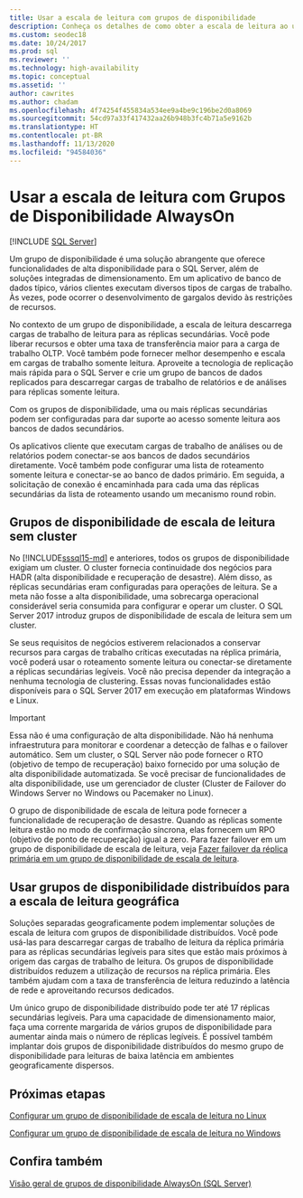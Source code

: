 ```yaml
---
title: Usar a escala de leitura com grupos de disponibilidade
description: Conheça os detalhes de como obter a escala de leitura ao usar grupos de disponibilidade Always On e como usar grupos de disponibilidade distribuídos para a escala de leitura geográfica.
ms.custom: seodec18
ms.date: 10/24/2017
ms.prod: sql
ms.reviewer: ''
ms.technology: high-availability
ms.topic: conceptual
ms.assetid: ''
author: cawrites
ms.author: chadam
ms.openlocfilehash: 4f74254f455834a534ee9a4be9c196be2d0a8069
ms.sourcegitcommit: 54cd97a33f417432aa26b948b3fc4b71a5e9162b
ms.translationtype: HT
ms.contentlocale: pt-BR
ms.lasthandoff: 11/13/2020
ms.locfileid: "94584036"
---
```

# <a name="use-read-scale-with-always-on-availability-groups"></a>Usar a escala de leitura com Grupos de Disponibilidade AlwaysOn
[!INCLUDE [SQL Server](../../../includes/applies-to-version/sqlserver.md)]

Um grupo de disponibilidade é uma solução abrangente que oferece funcionalidades de alta disponibilidade para o SQL Server, além de soluções integradas de dimensionamento. Em um aplicativo de banco de dados típico, vários clientes executam diversos tipos de cargas de trabalho. Às vezes, pode ocorrer o desenvolvimento de gargalos devido às restrições de recursos. 

No contexto de um grupo de disponibilidade, a escala de leitura descarrega cargas de trabalho de leitura para as réplicas secundárias. Você pode liberar recursos e obter uma taxa de transferência maior para a carga de trabalho OLTP. Você também pode fornecer melhor desempenho e escala em cargas de trabalho somente leitura. Aproveite a tecnologia de replicação mais rápida para o SQL Server e crie um grupo de bancos de dados replicados para descarregar cargas de trabalho de relatórios e de análises para réplicas somente leitura.

Com os grupos de disponibilidade, uma ou mais réplicas secundárias podem ser configuradas para dar suporte ao acesso somente leitura aos bancos de dados secundários.

Os aplicativos cliente que executam cargas de trabalho de análises ou de relatórios podem conectar-se aos bancos de dados secundários diretamente. Você também pode configurar uma lista de roteamento somente leitura e conectar-se ao banco de dados primário. Em seguida, a solicitação de conexão é encaminhada para cada uma das réplicas secundárias da lista de roteamento usando um mecanismo round robin.

## <a name="read-scale-availability-groups-without-cluster"></a>Grupos de disponibilidade de escala de leitura sem cluster

No [!INCLUDE[sssql15-md](../../../includes/sssql15-md.md)] e anteriores, todos os grupos de disponibilidade exigiam um cluster. O cluster fornecia continuidade dos negócios para HADR (alta disponibilidade e recuperação de desastre). Além disso, as réplicas secundárias eram configuradas para operações de leitura. Se a meta não fosse a alta disponibilidade, uma sobrecarga operacional considerável seria consumida para configurar e operar um cluster. O SQL Server 2017 introduz grupos de disponibilidade de escala de leitura sem um cluster. 

Se seus requisitos de negócios estiverem relacionados a conservar recursos para cargas de trabalho críticas executadas na réplica primária, você poderá usar o roteamento somente leitura ou conectar-se diretamente a réplicas secundárias legíveis. Você não precisa depender da integração a nenhuma tecnologia de clustering. Essas novas funcionalidades estão disponíveis para o SQL Server 2017 em execução em plataformas Windows e Linux.

>[!IMPORTANT]
>Essa não é uma configuração de alta disponibilidade. Não há nenhuma infraestrutura para monitorar e coordenar a detecção de falhas e o failover automático. Sem um cluster, o SQL Server não pode fornecer o RTO (objetivo de tempo de recuperação) baixo fornecido por uma solução de alta disponibilidade automatizada. Se você precisar de funcionalidades de alta disponibilidade, use um gerenciador de cluster (Cluster de Failover do Windows Server no Windows ou Pacemaker no Linux).
>
>O grupo de disponibilidade de escala de leitura pode fornecer a funcionalidade de recuperação de desastre. Quando as réplicas somente leitura estão no modo de confirmação síncrona, elas fornecem um RPO (objetivo de ponto de recuperação) igual a zero. Para fazer failover em um grupo de disponibilidade de escala de leitura, veja [Fazer failover da réplica primária em um grupo de disponibilidade de escala de leitura](perform-a-planned-manual-failover-of-an-availability-group-sql-server.md#ReadScaleOutOnly).

## <a name="use-distributed-availability-groups-for-geographic-read-scale"></a>Usar grupos de disponibilidade distribuídos para a escala de leitura geográfica

Soluções separadas geograficamente podem implementar soluções de escala de leitura com grupos de disponibilidade distribuídos. Você pode usá-las para descarregar cargas de trabalho de leitura da réplica primária para as réplicas secundárias legíveis para sites que estão mais próximos à origem das cargas de trabalho de leitura. Os grupos de disponibilidade distribuídos reduzem a utilização de recursos na réplica primária. Eles também ajudam com a taxa de transferência de leitura reduzindo a latência de rede e aproveitando recursos dedicados.

Um único grupo de disponibilidade distribuído pode ter até 17 réplicas secundárias legíveis. Para uma capacidade de dimensionamento maior, faça uma corrente margarida de vários grupos de disponibilidade para aumentar ainda mais o número de réplicas legíveis. É possível também implantar dois grupos de disponibilidade distribuídos do mesmo grupo de disponibilidade para leituras de baixa latência em ambientes geograficamente dispersos.




## <a name="next-steps"></a>Próximas etapas

[Configurar um grupo de disponibilidade de escala de leitura no Linux](../../../linux/sql-server-linux-availability-group-configure-rs.md)

[Configurar um grupo de disponibilidade de escala de leitura no Windows](../../../database-engine/availability-groups/windows/configure-read-scale-availability-groups.md)

## <a name="see-also"></a>Confira também

 [Visão geral de grupos de disponibilidade AlwaysOn &#40;SQL Server&#41;](../../../database-engine/availability-groups/windows/overview-of-always-on-availability-groups-sql-server.md)
